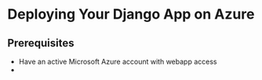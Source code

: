 # Deploying Your Django App on Azure

## Prerequisites
- Have an active Microsoft Azure account with webapp access
- 